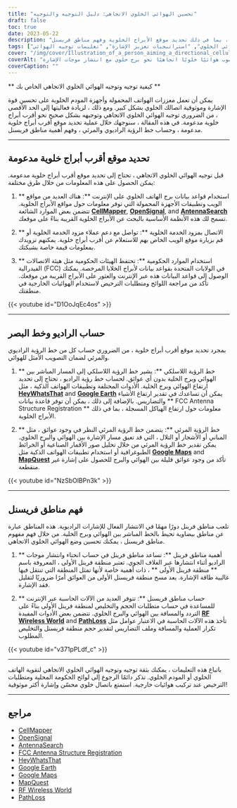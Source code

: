 ```yaml
---
title: "تحسين الهوائي الخلوي الاتجاهي: دليل التوجيه والتوجيه"
draft: false
toc: true
date: 2023-05-22
description: "تعرف على كيفية توجيه الهوائي الخلوي الاتجاهي وتوجيهه للحصول على أفضل قوة إشارة وموثوقية ، بما في ذلك تحديد موقع الأبراج الخلوية وفهم مناطق فريسنل."
tags: ["هوائي خلوي", "هوائي اتجاهي", "تقوية الهاتف الخليوي", "مودم خلوي", "قوة الاشارة", "أبراج الخلايا", "خط البصر الراديوي", "خط البصر البصري", "مناطق فرينل", "تصويب الهوائي", "تحسين الإشارة", "الاتصال الخلوي", "تحسين قوة الإشارة", "تعزيز إشارة الخلية", "تقوية الإشارة الخلوية", "موقع برج الخلية", "تركيب الهوائي", "انتشار الإشارة", "اتصالات لاسلكية", "تغطية شبكة محسنة", "دليل التأشير", "تقنيات التصويب", "تحسين الهوائي الخلوي", "موثوقية الإشارة", "أداء الشبكة", "تعزيز الإشارة الخلوية", "البث الهوائي", "نصائح لتحسين الإشارة", "وضع الهوائي الخلوي", "استراتيجيات تعزيز الإشارة", "تعليمات توجيه الهوائي"]
cover: "/img/cover/Illustration_of_a_person_aiming_a_directional_cellular_antenna.png"
coverAlt: "رسم توضيحي لشخص يصوب هوائيًا خلويًا اتجاهيًا نحو برج خلوي مع انتشار موجات الإشارة."
coverCaption: ""
---
```


** كيفية توجيه وتوجيه الهوائي الخلوي الاتجاهي الخاص بك **

يمكن أن تعمل معززات الهواتف المحمولة وأجهزة المودم الخلوية على تحسين قوة الإشارة وموثوقية اتصالك الخلوي بشكل كبير. ومع ذلك ، لزيادة فعاليتها إلى الحد الأقصى ، من الضروري توجيه الهوائي الخلوي الاتجاهي وتوجيهه بشكل صحيح نحو أقرب أبراج خلوية مدعومة. في هذه المقالة ، سنوجهك خلال عملية تحديد موقع أقرب أبراج خلوية مدعومة ، وحساب خط الرؤية الراديوي والمرئي ، وفهم أهمية مناطق فريسنل.

______

## تحديد موقع أقرب أبراج خلوية مدعومة

قبل توجيه الهوائي الخلوي الاتجاهي ، تحتاج إلى تحديد موقع أقرب أبراج خلوية مدعومة. يمكن الحصول على هذه المعلومات من خلال طرق مختلفة:

1. ** استخدام قواعد بيانات برج الهاتف الخلوي على الإنترنت **: هناك العديد من مواقع الويب وتطبيقات الأجهزة المحمولة التي توفر معلومات حول مواقع الأبراج الخلوية. تتضمن بعض الموارد الشائعة [**CellMapper**](https://www.cellmapper.net/map), [**OpenSignal**](https://www.opensignal.com/), and [**AntennaSearch**](https://www.antennasearch.com/) تسمح لك هذه الأنظمة الأساسية بالبحث عن الأبراج الخلوية القريبة بناءً على موقعك.

2. ** الاتصال بمزود الخدمة الخلوية **: تواصل مع دعم عملاء مزود الخدمة الخلوية أو قم بزيارة موقع الويب الخاص بهم للاستعلام عن أقرب أبراج خلوية. يمكنهم تزويدك بمعلومات قيمة خاصة بشبكتك.

3. ** استخدام الموارد الحكومية **: تحتفظ الهيئات الحكومية مثل هيئة الاتصالات الفيدرالية (FCC) في الولايات المتحدة بقواعد بيانات لأبراج الخلايا المرخصة. يمكنك الوصول إلى قواعد البيانات هذه عبر الإنترنت والعثور على الأبراج القريبة من موقعك. تأكد من مراجعة اللوائح ومتطلبات الترخيص لاستخدام الهوائيات الخارجية في منطقتك.

{{< youtube id="D1OoJqEc4os" >}}

______

## حساب الراديو وخط البصر

بمجرد تحديد موقع أقرب أبراج خلوية ، من الضروري حساب كل من خط الرؤية الراديوي والمرئي لضمان التصويب الأمثل للهوائي.

1. ** خط الرؤية اللاسلكي **: يشير خط الرؤية اللاسلكي إلى المسار المباشر بين الهوائي وبرج الخلية بدون أي عوائق. لحساب خط رؤية الراديو ، تحتاج إلى تحديد ارتفاع الهوائي وبرج الخلية. الأدوات المختلفة وتطبيقات الهواتف الذكية ، مثل [**HeyWhatsThat**](https://www.heywhatsthat.com/) and [**Google Earth**](https://earth.google.com/web/) يمكن أن تساعدك في تقدير ارتفاع الأشياء والتضاريس. بالإضافة إلى ذلك ، يمكن أن توفر قاعدة بيانات ** FCC Antenna Structure Registration ** معلومات حول ارتفاع الهياكل المسجلة ، بما في ذلك الأبراج الخلوية.

2. ** خط الرؤية المرئي **: يتضمن خط الرؤية المرئي النظر في وجود عوائق ، مثل المباني أو الأشجار أو التلال ، التي قد تعيق مسار الإشارة بين الهوائي والبرج الخلوي. يمكن تقدير خط الرؤية المرئي من خلال تحليل صور الأقمار الصناعية أو الخرائط الطبوغرافية أو استخدام تطبيقات الهواتف الذكية مثل [**Google Maps**](https://www.google.com/maps) and [**MapQuest**](https://www.mapquest.com/) تأكد من وجود عوائق قليلة بين الهوائي والبرج للحصول على إشارة غير منقطعة.

{{< youtube id="NzSbOlBPn3k" >}}

______

## فهم مناطق فريسنل

تلعب مناطق فرينل دورًا مهمًا في الانتشار الفعال للإشارات الراديوية. هذه المناطق عبارة عن مناطق بيضاوية تحيط بالخط المباشر بين الهوائي وبرج الخلية. من خلال فهم مفهوم مناطق فريسنل ، يمكنك تحسين وضع الهوائي الخلوي الاتجاهي.

1. ** أهمية مناطق فرينل **: تساعد مناطق فرينل في حساب انحناء وانتشار موجات الراديو أثناء انتشارها عبر الغلاف الجوي. تعتبر منطقة فرينل الأولى ، المعروفة باسم ** منطقة فرينل الأولى ** ، ذات أهمية خاصة لأنها تمثل المنطقة التي تنتقل فيها غالبية طاقة الإشارة. يعد مسح منطقة فريسنل الأولى من العوائق أمرًا ضروريًا لتقليل فقد الإشارة.

2. ** حساب مناطق فريسنل **: تتوفر العديد من الآلات الحاسبة عبر الإنترنت للمساعدة في حساب متطلبات الحجم والتخليص لمنطقة فرينل الأولى بناءً على التردد والمسافة بين الهوائي والبرج الخلوي. تتضمن بعض الأدوات المفيدة [**RF Wireless World**](https://www.rfwireless-world.com/) and [**PathLoss**](https://www.pathloss.com/) تأخذ هذه الآلات الحاسبة في الاعتبار عوامل مثل تكرار العملية والمسافة وملف التضاريس لتقدير حجم منطقة فريسنل والتخليص المطلوب.

{{< youtube id="v371pPLdf_c" >}}

______

باتباع هذه التعليمات ، يمكنك بثقة توجيه وتوجيه الهوائي الخلوي الاتجاهي لتقوية الهاتف الخلوي أو المودم الخلوي. تذكر دائمًا الرجوع إلى لوائح الحكومة المحلية ومتطلبات الترخيص عند تركيب هوائيات خارجية. استمتع باتصال خلوي محسّن وإشارة أكثر موثوقية!

______

## مراجع

- [CellMapper](https://www.cellmapper.net/)
- [OpenSignal](https://www.opensignal.com/)
- [AntennaSearch](https://www.antennasearch.com/)
- [FCC Antenna Structure Registration](https://www.fcc.gov/antenna-structure-registration-asr-database)
- [HeyWhatsThat](https://www.heywhatsthat.com/)
- [Google Earth](https://www.google.com/earth/)
- [Google Maps](https://www.google.com/maps)
- [MapQuest](https://www.mapquest.com/)
- [RF Wireless World](https://www.rfwireless-world.com/)
- [PathLoss](https://www.pathloss.com/)